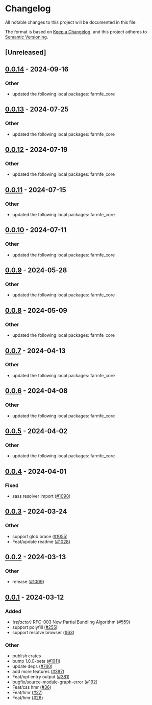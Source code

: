 # Changelog
All notable changes to this project will be documented in this file.

The format is based on [Keep a Changelog](https://keepachangelog.com/en/1.0.0/),
and this project adheres to [Semantic Versioning](https://semver.org/spec/v2.0.0.html).

## [Unreleased]

## [0.0.14](https://github.com/ErKeLost/farm/compare/farmfe_testing_helpers-v0.0.13...farmfe_testing_helpers-v0.0.14) - 2024-09-16

### Other

- updated the following local packages: farmfe_core

## [0.0.13](https://github.com/farm-fe/farm/compare/farmfe_testing_helpers-v0.0.12...farmfe_testing_helpers-v0.0.13) - 2024-07-25

### Other
- updated the following local packages: farmfe_core

## [0.0.12](https://github.com/farm-fe/farm/compare/farmfe_testing_helpers-v0.0.11...farmfe_testing_helpers-v0.0.12) - 2024-07-19

### Other
- updated the following local packages: farmfe_core

## [0.0.11](https://github.com/farm-fe/farm/compare/farmfe_testing_helpers-v0.0.10...farmfe_testing_helpers-v0.0.11) - 2024-07-15

### Other
- updated the following local packages: farmfe_core

## [0.0.10](https://github.com/farm-fe/farm/compare/farmfe_testing_helpers-v0.0.9...farmfe_testing_helpers-v0.0.10) - 2024-07-11

### Other
- updated the following local packages: farmfe_core

## [0.0.9](https://github.com/farm-fe/farm/compare/farmfe_testing_helpers-v0.0.8...farmfe_testing_helpers-v0.0.9) - 2024-05-28

### Other
- updated the following local packages: farmfe_core

## [0.0.8](https://github.com/farm-fe/farm/compare/farmfe_testing_helpers-v0.0.7...farmfe_testing_helpers-v0.0.8) - 2024-05-09

### Other
- updated the following local packages: farmfe_core

## [0.0.7](https://github.com/farm-fe/farm/compare/farmfe_testing_helpers-v0.0.6...farmfe_testing_helpers-v0.0.7) - 2024-04-13

### Other
- updated the following local packages: farmfe_core

## [0.0.6](https://github.com/farm-fe/farm/compare/farmfe_testing_helpers-v0.0.5...farmfe_testing_helpers-v0.0.6) - 2024-04-08

### Other
- updated the following local packages: farmfe_core

## [0.0.5](https://github.com/farm-fe/farm/compare/farmfe_testing_helpers-v0.0.4...farmfe_testing_helpers-v0.0.5) - 2024-04-02

### Other
- updated the following local packages: farmfe_core

## [0.0.4](https://github.com/farm-fe/farm/compare/farmfe_testing_helpers-v0.0.3...farmfe_testing_helpers-v0.0.4) - 2024-04-01

### Fixed
- sass resolver import ([#1098](https://github.com/farm-fe/farm/pull/1098))

## [0.0.3](https://github.com/farm-fe/farm/compare/farmfe_testing_helpers-v0.0.2...farmfe_testing_helpers-v0.0.3) - 2024-03-24

### Other
- support glob brace ([#1055](https://github.com/farm-fe/farm/pull/1055))
- Feat/update readme ([#1028](https://github.com/farm-fe/farm/pull/1028))

## [0.0.2](https://github.com/farm-fe/farm/compare/farmfe_testing_helpers-v0.0.1...farmfe_testing_helpers-v0.0.2) - 2024-03-13

### Other
- release ([#1009](https://github.com/farm-fe/farm/pull/1009))

## [0.0.1](https://github.com/farm-fe/farm/releases/tag/farmfe_testing_helpers-v0.0.1) - 2024-03-12

### Added
- *(refactor)* RFC-003 New Partial Bundling Algorithm ([#559](https://github.com/farm-fe/farm/pull/559))
- support polyfill ([#255](https://github.com/farm-fe/farm/pull/255))
- support resolve browser ([#63](https://github.com/farm-fe/farm/pull/63))

### Other
- publish crates
- bump 1.0.0-beta ([#1011](https://github.com/farm-fe/farm/pull/1011))
- update deps ([#740](https://github.com/farm-fe/farm/pull/740))
- add more features ([#387](https://github.com/farm-fe/farm/pull/387))
- Feat/opt entry output ([#381](https://github.com/farm-fe/farm/pull/381))
- bugfix/source-module-graph-error ([#192](https://github.com/farm-fe/farm/pull/192))
- Feat/css hmr ([#36](https://github.com/farm-fe/farm/pull/36))
- Feat/hmr ([#27](https://github.com/farm-fe/farm/pull/27))
- Feat/hmr ([#26](https://github.com/farm-fe/farm/pull/26))
